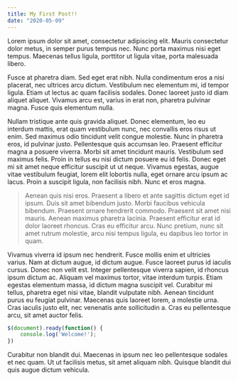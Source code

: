 ```yaml
---
title: My First Post!!
date: "2020-05-09"
---
```


Lorem ipsum dolor sit amet, consectetur adipiscing elit. Mauris consectetur dolor metus, in semper purus tempus nec. Nunc porta maximus nisi eget tempus. Maecenas tellus ligula, porttitor ut ligula vitae, porta malesuada libero. 

<!-- end -->

Fusce at pharetra diam. Sed eget erat nibh. Nulla condimentum eros a nisi placerat, nec ultrices arcu dictum. Vestibulum nec elementum mi, id tempor ligula. Etiam ut lectus ac quam facilisis sodales. Donec laoreet justo id diam aliquet aliquet. Vivamus arcu est, varius in erat non, pharetra pulvinar magna. Fusce quis elementum nulla.

Nullam tristique ante quis gravida aliquet. Donec elementum, leo eu interdum mattis, erat quam vestibulum nunc, nec convallis eros risus ut enim. Sed maximus odio tincidunt velit congue molestie. Nunc in pharetra eros, id pulvinar justo. Pellentesque quis accumsan leo. Praesent efficitur magna a posuere viverra. Morbi sit amet tincidunt mauris. Vestibulum sed maximus felis. Proin in tellus eu nisi dictum posuere eu id felis. Donec eget mi sit amet neque efficitur suscipit ut ut neque. Vivamus egestas, augue vitae vestibulum feugiat, lorem elit lobortis nulla, eget ornare arcu ipsum ac lacus. Proin a suscipit ligula, non facilisis nibh. Nunc et eros magna.

>Aenean quis nisi eros. Praesent a libero et ante sagittis dictum eget id ipsum. Duis sit amet bibendum justo. Morbi faucibus vehicula bibendum. Praesent ornare hendrerit commodo. Praesent sit amet nisi mauris. Aenean maximus pharetra lacinia. Praesent efficitur erat id dolor laoreet rhoncus. Cras eu efficitur arcu. Nunc pretium, nunc sit amet rutrum molestie, arcu nisi tempus ligula, eu dapibus leo tortor in quam.

Vivamus viverra id ipsum nec hendrerit. Fusce mollis enim et ultricies varius. Nam at dictum augue, id dictum augue. Fusce laoreet purus id iaculis cursus. Donec non velit est. Integer pellentesque viverra sapien, id rhoncus ipsum dictum ac. Aliquam vel maximus tortor, vitae interdum turpis. Etiam egestas elementum massa, id dictum magna suscipit vel. Curabitur mi tellus, pharetra eget nisi vitae, blandit vulputate nibh. Aenean tincidunt purus eu feugiat pulvinar. Maecenas quis laoreet lorem, a molestie urna. Cras iaculis justo elit, nec venenatis ante sollicitudin a. Cras eu pellentesque arcu, sit amet auctor felis.

```javascript
$(document).ready(function() {
    console.log('Welcome!');
})
```

Curabitur non blandit dui. Maecenas in ipsum nec leo pellentesque sodales et nec quam. Ut ut facilisis metus, sit amet aliquam nibh. Quisque blandit dui quis augue dictum vehicula.